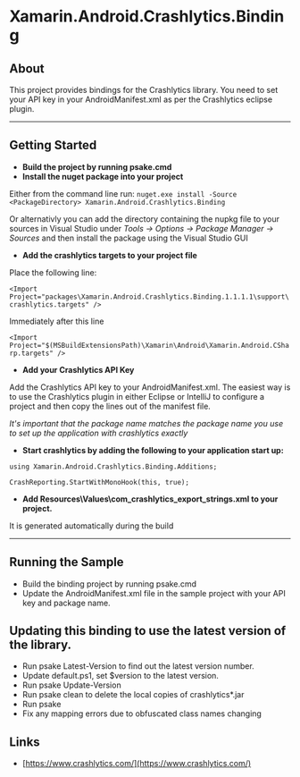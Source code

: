 # Xamarin.Android.Crashlytics.Binding #

## About ##

This project provides bindings for the Crashlytics library. You need to set your API key in your AndroidManifest.xml as per the Crashlytics eclipse plugin. 

---

## Getting Started ##

* **Build the project by running psake.cmd**
* **Install the nuget package into your project**

Either from the command line run:
`nuget.exe install -Source <PackageDirectory> Xamarin.Android.Crashlytics.Binding`

Or alternativly you can add the directory containing the nupkg file to your sources in Visual Studio under *Tools -> Options -> Package Manager -> Sources* and then install the package using the Visual Studio GUI

* **Add the crashlytics targets to your project file**

Place the following line:

`<Import Project="packages\Xamarin.Android.Crashlytics.Binding.1.1.1.1\support\crashlytics.targets" />`

Immediately after this line

`<Import Project="$(MSBuildExtensionsPath)\Xamarin\Android\Xamarin.Android.CSharp.targets" />`

* **Add your Crashlytics API Key**

Add the Crashlytics API key to your AndroidManifest.xml. The easiest way is to use the Crashlytics plugin in either Eclipse or IntelliJ to configure a project and then copy the lines out of the manifest file.

*It's important that the package name matches the package name you use to set up the application with crashlytics exactly*

* **Start crashlytics by adding the following to your application start up:**

`using Xamarin.Android.Crashlytics.Binding.Additions;`

`CrashReporting.StartWithMonoHook(this, true);`

* **Add Resources\Values\com_crashlytics_export_strings.xml to your project.**

It is generated automatically during the build


---

## Running the Sample ##

* Build the binding project by running psake.cmd
* Update the AndroidManifest.xml file in the sample project with your API key and package name.

## Updating this binding to use the latest version of the library.

* Run psake Latest-Version to find out the latest version number.
* Update default.ps1, set $version to the latest version.
* Run psake Update-Version
* Run psake clean to delete the local copies of crashlytics*.jar
* Run psake
* Fix any mapping errors due to obfuscated class names changing

## Links ##

* [https://www.crashlytics.com/](https://www.crashlytics.com/)
